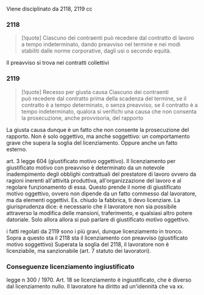 Viene disciplinato da 2118, 2119 cc
### 2118
>[!quote]
>Ciascuno dei contraenti può recedere dal contratto di lavoro a tempo indeterminato, dando preavviso nel termine e nei modi stabiliti dalle norme corporative, dagli usi o secondo equità.

Il preavviso si trova nei contratti collettivi

### 2119

>[!quote] Recesso per giusta causa
>Ciascuno dei contraenti può recedere dal contratto prima della scadenza del termine, se il contratto è a tempo determinato, o senza preavviso, se il contratto è a tempo indeterminato, qualora si verifichi una causa che non consenta la prosecuzione, anche provvisoria, del rapporto

La giusta causa dunque è un fatto che non consente la prosecuzione del rapporto.
Non è solo oggettivo, ma anche soggettivo: un comportamento grave che supera la soglia del licenziamento.
Oppure anche un fatto esterno.

art. 3 legge 604 (giustificato motivo oggettivo).
Il licenziamento per giustificato motivo con preavviso è determinato da un notevole inadempimento degli obblighi contrattuali del prestatore di lavoro ovvero da ragioni inerenti all'attività produttiva, all'organizzazione del lavoro e al regolare funzionamento di essa.
Questo prende il nome di giustificato motivo oggettivo, ovvero non dipende da un fatto commesso dal lavoratore, ma da elementi oggettivi. Es. chiudo la fabbrica, ti devo licenziare.
La giurisprudenza dice: è necessario che il lavoratore non sia possibile attraverso la modifica delle mansioni, traferimento, e qualsiasi altro potere datoriale. Solo allora allora si può parlare di giustificato motivo oggettivo.


i fatti regolati da 2119 sono i più gravi, dunque licenziamento in tronco.
Sopra a questo sta il 2118 sta il licenziamento con preavviso (giustificato motivo soggettivo)
Superata la soglia del 2118, il lavoratore non è licenziabile, ma sanzionabile (art. 7 statuto dei lavoratori).

### Conseguenze licenziamento ingiustificato
legge n 300 / 1970. Art. 18
se licenziamento è ingiustificato, che è diverso dal licenziamento nullo. Il lavoratore ha diritto ad un'idennità che va xx.
